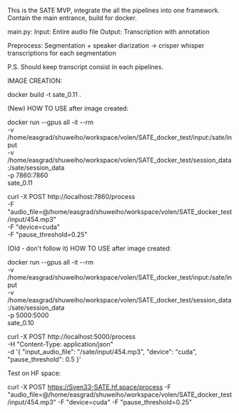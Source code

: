 This is the SATE MVP, integrate the all the pipelines into one framework.
Contain the main entrance, build for docker.

main.py:
Input: Entire audio file
Output: Transcription with annotation

Preprocess:
Segmentation + speaker diarization -> crisper whisper transcriptions for each segmentation


P.S. Should keep transcript consist in each pipelines.



IMAGE CREATION:

docker build -t sate_0.11 .


(New) HOW TO USE after image created:

docker run --gpus all -it --rm \
  -v /home/easgrad/shuweiho/workspace/volen/SATE_docker_test/input:/sate/input \
  -v /home/easgrad/shuweiho/workspace/volen/SATE_docker_test/session_data:/sate/session_data \
  -p 7860:7860 \
  sate_0.11


curl -X POST http://localhost:7860/process \
  -F "audio_file=@/home/easgrad/shuweiho/workspace/volen/SATE_docker_test/input/454.mp3" \
  -F "device=cuda" \
  -F "pause_threshold=0.25"




(Old - don't follow it) HOW TO USE after image created:

docker run --gpus all -it --rm \
  -v /home/easgrad/shuweiho/workspace/volen/SATE_docker_test/input:/sate/input \
  -v /home/easgrad/shuweiho/workspace/volen/SATE_docker_test/session_data:/sate/session_data \
  -p 5000:5000 \
  sate_0.10


curl -X POST http://localhost:5000/process \
     -H "Content-Type: application/json" \
     -d '{
           "input_audio_file": "/sate/input/454.mp3",
           "device": "cuda",
           "pause_threshold": 0.5
         }'


Test on HF space:

curl -X POST https://Sven33-SATE.hf.space/process   -F "audio_file=@/home/easgrad/shuweiho/workspace/volen/SATE_docker_test/input/454.mp3"   -F "device=cuda"   -F "pause_threshold=0.25"